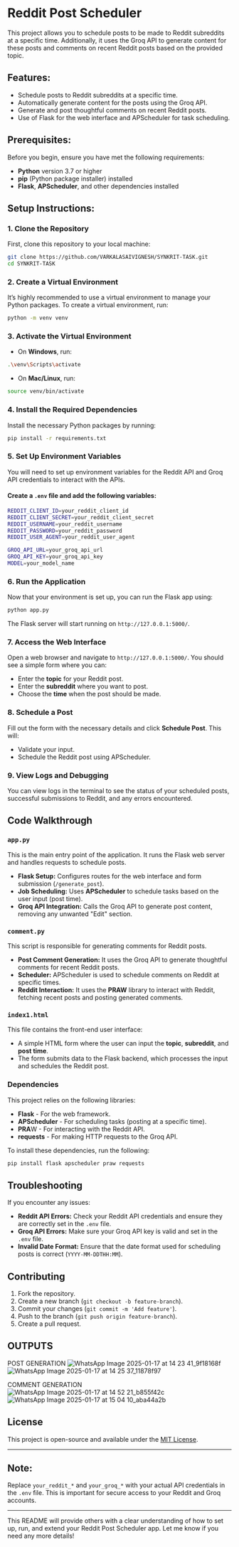 
# Reddit Post Scheduler

This project allows you to schedule posts to be made to Reddit subreddits at a specific time. Additionally, it uses the Groq API to generate content for these posts and comments on recent Reddit posts based on the provided topic.

## Features:
- Schedule posts to Reddit subreddits at a specific time.
- Automatically generate content for the posts using the Groq API.
- Generate and post thoughtful comments on recent Reddit posts.
- Use of Flask for the web interface and APScheduler for task scheduling.

## Prerequisites:

Before you begin, ensure you have met the following requirements:

- **Python** version 3.7 or higher
- **pip** (Python package installer) installed
- **Flask**, **APScheduler**, and other dependencies installed

## Setup Instructions:

### 1. Clone the Repository
First, clone this repository to your local machine:
```bash
git clone https://github.com/VARKALASAIVIGNESH/SYNKRIT-TASK.git
cd SYNKRIT-TASK
```

### 2. Create a Virtual Environment
It’s highly recommended to use a virtual environment to manage your Python packages. To create a virtual environment, run:

```bash
python -m venv venv
```

### 3. Activate the Virtual Environment
- On **Windows**, run:
```bash
.\venv\Scripts\activate
```
- On **Mac/Linux**, run:
```bash
source venv/bin/activate
```

### 4. Install the Required Dependencies
Install the necessary Python packages by running:
```bash
pip install -r requirements.txt
```

### 5. Set Up Environment Variables
You will need to set up environment variables for the Reddit API and Groq API credentials to interact with the APIs.

#### Create a `.env` file and add the following variables:
```bash
REDDIT_CLIENT_ID=your_reddit_client_id
REDDIT_CLIENT_SECRET=your_reddit_client_secret
REDDIT_USERNAME=your_reddit_username
REDDIT_PASSWORD=your_reddit_password
REDDIT_USER_AGENT=your_reddit_user_agent

GROQ_API_URL=your_groq_api_url
GROQ_API_KEY=your_groq_api_key
MODEL=your_model_name
```

### 6. Run the Application
Now that your environment is set up, you can run the Flask app using:
```bash
python app.py
```

The Flask server will start running on `http://127.0.0.1:5000/`.

### 7. Access the Web Interface
Open a web browser and navigate to `http://127.0.0.1:5000/`. You should see a simple form where you can:
- Enter the **topic** for your Reddit post.
- Enter the **subreddit** where you want to post.
- Choose the **time** when the post should be made.

### 8. Schedule a Post
Fill out the form with the necessary details and click **Schedule Post**. This will:
- Validate your input.
- Schedule the Reddit post using APScheduler.

### 9. View Logs and Debugging
You can view logs in the terminal to see the status of your scheduled posts, successful submissions to Reddit, and any errors encountered.

## Code Walkthrough

### `app.py`
This is the main entry point of the application. It runs the Flask web server and handles requests to schedule posts.
- **Flask Setup:** Configures routes for the web interface and form submission (`/generate_post`).
- **Job Scheduling:** Uses **APScheduler** to schedule tasks based on the user input (post time).
- **Groq API Integration:** Calls the Groq API to generate post content, removing any unwanted "Edit" section.

### `comment.py`
This script is responsible for generating comments for Reddit posts.
- **Post Comment Generation:** It uses the Groq API to generate thoughtful comments for recent Reddit posts.
- **Scheduler:** APScheduler is used to schedule comments on Reddit at specific times.
- **Reddit Interaction:** It uses the **PRAW** library to interact with Reddit, fetching recent posts and posting generated comments.

### `index1.html`
This file contains the front-end user interface:
- A simple HTML form where the user can input the **topic**, **subreddit**, and **post time**.
- The form submits data to the Flask backend, which processes the input and schedules the Reddit post.

### Dependencies

This project relies on the following libraries:

- **Flask** - For the web framework.
- **APScheduler** - For scheduling tasks (posting at a specific time).
- **PRA**W - For interacting with the Reddit API.
- **requests** - For making HTTP requests to the Groq API.

To install these dependencies, run the following:
```bash
pip install flask apscheduler praw requests
```

## Troubleshooting

If you encounter any issues:

- **Reddit API Errors:** Check your Reddit API credentials and ensure they are correctly set in the `.env` file.
- **Groq API Errors:** Make sure your Groq API key is valid and set in the `.env` file.
- **Invalid Date Format:** Ensure that the date format used for scheduling posts is correct (`YYYY-MM-DDTHH:MM`).

## Contributing

1. Fork the repository.
2. Create a new branch (`git checkout -b feature-branch`).
3. Commit your changes (`git commit -m 'Add feature'`).
4. Push to the branch (`git push origin feature-branch`).
5. Create a pull request.

## OUTPUTS
POST GENERATION
![WhatsApp Image 2025-01-17 at 14 23 41_9f18168f](https://github.com/user-attachments/assets/3790b577-26ec-4393-b55e-1a54dbb598be)
![WhatsApp Image 2025-01-17 at 14 25 37_11878f97](https://github.com/user-attachments/assets/d1477b6f-b0c7-4068-a1bd-4c5585836e63)

COMMENT GENERATION
![WhatsApp Image 2025-01-17 at 14 52 21_b855f42c](https://github.com/user-attachments/assets/da7d255a-7acf-4f9c-a1c6-4f3232b8e1fe)
![WhatsApp Image 2025-01-17 at 15 04 10_aba44a2b](https://github.com/user-attachments/assets/404b6dc4-e992-4557-b32e-802a07e48c9a)

## License

This project is open-source and available under the [MIT License](LICENSE).

---

## Note:

Replace `your_reddit_*` and `your_groq_*` with your actual API credentials in the `.env` file. This is important for secure access to your Reddit and Groq accounts.

---

This README will provide others with a clear understanding of how to set up, run, and extend your Reddit Post Scheduler app. Let me know if you need any more details!
